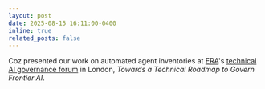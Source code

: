 ```yaml
---
layout: post
date: 2025-08-15 16:11:00-0400
inline: true
related_posts: false
---
```


Coz presented our work on automated agent inventories at [ERA](https://erafellowship.org/)'s [technical AI governance forum](techgov.ai) in London, _Towards a Technical Roadmap to Govern Frontier AI_. 
